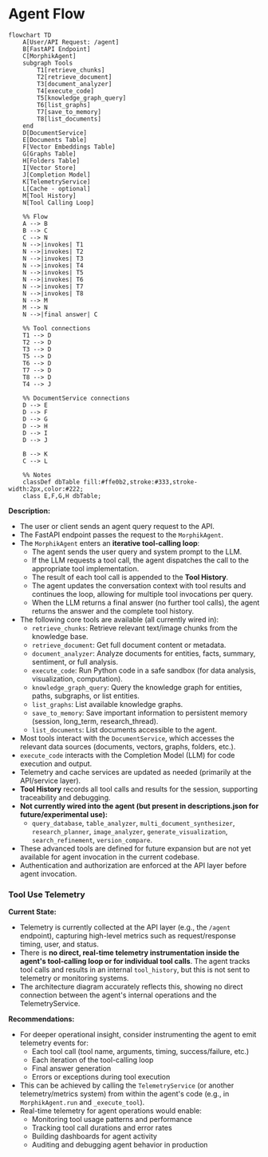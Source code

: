# Agent Flow

```mermaid
flowchart TD
    A[User/API Request: /agent]
    B[FastAPI Endpoint]
    C[MorphikAgent]
    subgraph Tools
        T1[retrieve_chunks]
        T2[retrieve_document]
        T3[document_analyzer]
        T4[execute_code]
        T5[knowledge_graph_query]
        T6[list_graphs]
        T7[save_to_memory]
        T8[list_documents]
    end
    D[DocumentService]
    E[Documents Table]
    F[Vector Embeddings Table]
    G[Graphs Table]
    H[Folders Table]
    I[Vector Store]
    J[Completion Model]
    K[TelemetryService]
    L[Cache - optional]
    M[Tool History]
    N[Tool Calling Loop]

    %% Flow
    A --> B
    B --> C
    C --> N
    N -->|invokes| T1
    N -->|invokes| T2
    N -->|invokes| T3
    N -->|invokes| T4
    N -->|invokes| T5
    N -->|invokes| T6
    N -->|invokes| T7
    N -->|invokes| T8
    N --> M
    M --> N
    N -->|final answer| C

    %% Tool connections
    T1 --> D
    T2 --> D
    T3 --> D
    T5 --> D
    T6 --> D
    T7 --> D
    T8 --> D
    T4 --> J

    %% DocumentService connections
    D --> E
    D --> F
    D --> G
    D --> H
    D --> I
    D --> J

    B --> K
    C --> L

    %% Notes
    classDef dbTable fill:#ffe0b2,stroke:#333,stroke-width:2px,color:#222;
    class E,F,G,H dbTable;
```

**Description:**
- The user or client sends an agent query request to the API.
- The FastAPI endpoint passes the request to the `MorphikAgent`.
- The `MorphikAgent` enters an **iterative tool-calling loop**:
    - The agent sends the user query and system prompt to the LLM.
    - If the LLM requests a tool call, the agent dispatches the call to the appropriate tool implementation.
    - The result of each tool call is appended to the **Tool History**.
    - The agent updates the conversation context with tool results and continues the loop, allowing for multiple tool invocations per query.
    - When the LLM returns a final answer (no further tool calls), the agent returns the answer and the complete tool history.
- The following core tools are available (all currently wired in):
    - `retrieve_chunks`: Retrieve relevant text/image chunks from the knowledge base.
    - `retrieve_document`: Get full document content or metadata.
    - `document_analyzer`: Analyze documents for entities, facts, summary, sentiment, or full analysis.
    - `execute_code`: Run Python code in a safe sandbox (for data analysis, visualization, computation).
    - `knowledge_graph_query`: Query the knowledge graph for entities, paths, subgraphs, or list entities.
    - `list_graphs`: List available knowledge graphs.
    - `save_to_memory`: Save important information to persistent memory (session, long_term, research_thread).
    - `list_documents`: List documents accessible to the agent.
- Most tools interact with the `DocumentService`, which accesses the relevant data sources (documents, vectors, graphs, folders, etc.).
- `execute_code` interacts with the Completion Model (LLM) for code execution and output.
- Telemetry and cache services are updated as needed (primarily at the API/service layer).
- **Tool History** records all tool calls and results for the session, supporting traceability and debugging.
- **Not currently wired into the agent (but present in descriptions.json for future/experimental use):**
    - `query_database`, `table_analyzer`, `multi_document_synthesizer`, `research_planner`, `image_analyzer`, `generate_visualization`, `search_refinement`, `version_compare`.
- These advanced tools are defined for future expansion but are not yet available for agent invocation in the current codebase.
- Authentication and authorization are enforced at the API layer before agent invocation.

### Tool Use Telemetry

**Current State:**
- Telemetry is currently collected at the API layer (e.g., the `/agent` endpoint), capturing high-level metrics such as request/response timing, user, and status.
- There is **no direct, real-time telemetry instrumentation inside the agent's tool-calling loop or for individual tool calls**. The agent tracks tool calls and results in an internal `tool_history`, but this is not sent to telemetry or monitoring systems.
- The architecture diagram accurately reflects this, showing no direct connection between the agent's internal operations and the TelemetryService.

**Recommendations:**
- For deeper operational insight, consider instrumenting the agent to emit telemetry events for:
    - Each tool call (tool name, arguments, timing, success/failure, etc.)
    - Each iteration of the tool-calling loop
    - Final answer generation
    - Errors or exceptions during tool execution
- This can be achieved by calling the `TelemetryService` (or another telemetry/metrics system) from within the agent's code (e.g., in `MorphikAgent.run` and `_execute_tool`).
- Real-time telemetry for agent operations would enable:
    - Monitoring tool usage patterns and performance
    - Tracking tool call durations and error rates
    - Building dashboards for agent activity
    - Auditing and debugging agent behavior in production
